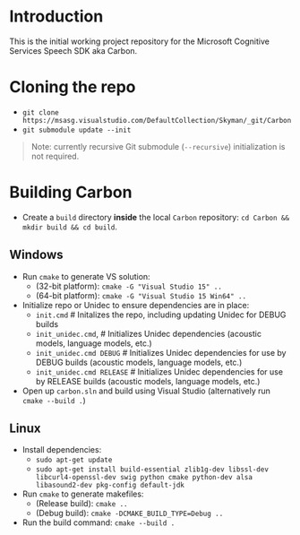 # Introduction 

This is the initial working project repository for the Microsoft Cognitive Services Speech SDK aka Carbon.

# Cloning the repo

* `git clone https://msasg.visualstudio.com/DefaultCollection/Skyman/_git/Carbon`
* `git submodule update --init`

> Note: currently recursive Git submodule (`--recursive`) initialization is not required.

# Building Carbon

* Create a `build` directory __inside__ the local `Carbon` repository: `cd Carbon && mkdir build && cd build`.

## Windows

* Run `cmake` to generate VS solution:
    * (32-bit platform): `cmake -G "Visual Studio 15" ..` 
    * (64-bit platform): `cmake -G "Visual Studio 15 Win64" ..` 
* Initialize repo or Unidec to ensure dependencies are in place:
    * `init.cmd` # Initalizes the repo, including updating Unidec for DEBUG builds
    * `init_unidec.cmd`, # Initializes Unidec dependencies (acoustic models, language models, etc.) 
    * `init_unidec.cmd DEBUG` # Initializes Unidec dependencies for use by DEBUG builds (acoustic models, language models, etc.) 
    * `init_unidec.cmd RELEASE` # Initializes Unidec dependencies for use by RELEASE builds (acoustic models, language models, etc.) 
* Open up `carbon.sln` and build using Visual Studio (alternatively run `cmake --build .`)

## Linux

* Install dependencies: 
    * `sudo apt-get update`
    * `sudo apt-get install build-essential zlib1g-dev libssl-dev libcurl4-openssl-dev swig python cmake python-dev alsa libasound2-dev pkg-config default-jdk`
* Run `cmake` to generate makefiles:
    * (Release build): `cmake ..` 
    * (Debug build): `cmake -DCMAKE_BUILD_TYPE=Debug ..` 
* Run the build command: `cmake --build .`

